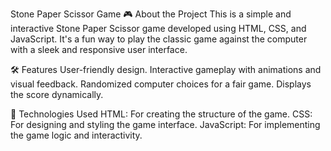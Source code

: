 Stone Paper Scissor Game
🎮 About the Project
This is a simple and interactive Stone Paper Scissor game developed using HTML, CSS, and JavaScript. It's a fun way to play the classic game against the computer with a sleek and responsive user interface.

🛠️ Features
User-friendly design.
Interactive gameplay with animations and visual feedback.
Randomized computer choices for a fair game.
Displays the score dynamically.

🎨 Technologies Used
HTML: For creating the structure of the game.
CSS: For designing and styling the game interface.
JavaScript: For implementing the game logic and interactivity.
